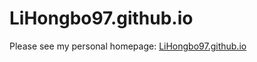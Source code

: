 # LiHongbo97.github.io

Please see my personal homepage: [LiHongbo97.github.io](https://lihongbo97.github.io)
